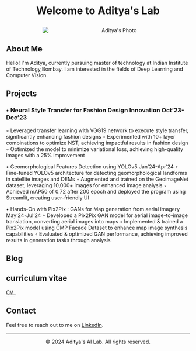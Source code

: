 <h1 align="center">

 Welcome to Aditya's Lab

</h1>

<div style="text-align:center;">
  <img src="Aditya_Patane.png" alt="Aditya's Photo" style="display: block; margin-left: 100; margin-right: 0;">
</div>

## About Me

Hello! I'm Aditya, currently pursuing master of technology at Indian Institute of Technology,Bombay. I am interested in the fields of Deep Learning and Computer Vision.

## Projects

### • Neural Style Transfer for Fashion Design Innovation Oct’23-Dec’23
◦ Leveraged transfer learning with VGG19 network to execute style transfer, significantly enhancing fashion designs
◦ Experimented with 10+ layer combinations to optimize NST, achieving impactful results in fashion design
◦ Optimized the model to minimize variational loss, achieving high-quality images with a 25% improvement

• Geomorphological Features Detection using YOLOv5 Jan’24-Apr’24
◦ Fine-tuned YOLOv5 architecture for detecting geomorphological landforms in satellite images and DEMs
◦ Augmented and trained on the GeoimageNet dataset, leveraging 10,000+ images for enhanced image analysis
◦ Achieved mAP50 of 0.72 after 200 epoch and deployed the program using Streamlit, creating user-friendly UI

• Hands-On with Pix2Pix : GANs for Map generation from aerial imagery May’24-Jul’24
◦ Developed a Pix2Pix GAN model for aerial image-to-image translation, converting aerial images into maps
◦ Implemented & trained a Pix2Pix model using CMP Facade Dataset to enhance map image synthesis capabilities
◦ Evaluated & optimized GAN performance, achieving improved results in generation tasks through analysis
## Blog



## curriculum vitae
[ CV ](https://drive.google.com/file/d/1CTrs5cs01c6iyOzhbbEwiRIMd7WLmZfk/view?usp=drive_link).
## Contact

Feel free to reach out to me on [LinkedIn](https://www.linkedin.com/in/adityapatane123).

---

<p align="center">© 2024 Aditya's AI Lab. All rights reserved.</p>
